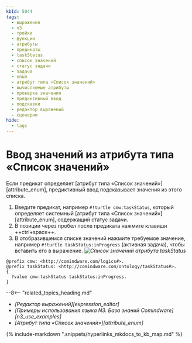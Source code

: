 ```yaml
---
kbId: 5044
tags:
  - выражения
  - n3
  - тройки
  - функции
  - атрибуты
  - предикаты
  - taskStatus
  - список значений
  - статус задачи
  - задача
  - enum
  - атрибут типа «Список значений»
  - вычисляемые атрибуты
  - проверка значения
  - предиктивный ввод
  - подсказки
  - редактор выражений
  - сценарии
hide:
  - tags
---
```


# Ввод значений из атрибута типа «Список значений»

Если предикат определяет [атрибут типа «Список значений»][attribute_enum], предиктивный ввод подсказывает значения из этого списка.

1. Введите предикат, например `#!turtle cmw:taskStatus`, который определяет системный [атрибут типа «Список значений»][attribute_enum], содержащий статус задачи.
2. В позиции через пробел после предиката нажмите клавиши ++ctrl+space++.
3. В отобразившемся списке значений нажмите требуемое значение, например `#!turtle taskStatus:inProgress` (активная задача), чтобы вставить его в выражение.
*![Список значений атрибута taskStatus](n3_editor_enum_autocomplete.png)*

```turtle title="Пример: выражение, возвращающее список задач со статусом «Выполняется»"
@prefix cmw: <http://comindware.com/logics#>.
@prefix taskStatus: <http://comindware.com/ontology/taskStatus#>.
{
  ?value cmw:taskStatus taskStatus:inProgress.
}
```

<div class="relatedTopics" markdown="block">

--8<-- "related_topics_heading.md"

- _[Редактор выражений][expression_editor]_
- _[Примеры использования языка N3. База знаний Comindware][n3_use_examples]_
- _[Атрибут типа «Список значений»][attribute_enum]_

</div>

{% include-markdown ".snippets/hyperlinks_mkdocs_to_kb_map.md" %}
